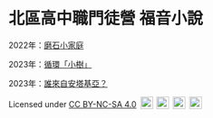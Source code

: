 # 北區高中職門徒營 福音小說

2022年：[磨石小家庭](https://taipeisia.github.io/GospelNovel/2022/Content.html)

2023年：[循環「小樹」](https://taipeisia.github.io/GospelNovel/2023/Content.html)

2023年：[誰來自安塔基亞？](https://taipeisia.github.io/GospelNovel/2024/Content.html)


  
Licensed under [CC BY-NC-SA 4.0](https://creativecommons.org/licenses/by-nc-sa/4.0/?ref=chooser-v1) <img style="height:22px!important;margin-left:3px;vertical-align:text-bottom;" src="https://mirrors.creativecommons.org/presskit/icons/cc.svg?ref=chooser-v1"> <img style="height:22px!important;margin-left:3px;vertical-align:text-bottom;" src="https://mirrors.creativecommons.org/presskit/icons/by.svg?ref=chooser-v1"> <img style="height:22px!important;margin-left:3px;vertical-align:text-bottom;" src="https://mirrors.creativecommons.org/presskit/icons/nc.svg?ref=chooser-v1"> <img style="height:22px!important;margin-left:3px;vertical-align:text-bottom;" src="https://mirrors.creativecommons.org/presskit/icons/sa.svg?ref=chooser-v1">
